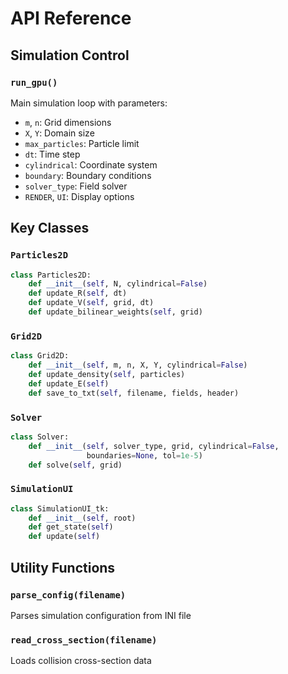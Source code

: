 # API Reference

## Simulation Control

### `run_gpu()`
Main simulation loop with parameters:
- `m`, `n`: Grid dimensions
- `X`, `Y`: Domain size
- `max_particles`: Particle limit
- `dt`: Time step
- `cylindrical`: Coordinate system
- `boundary`: Boundary conditions
- `solver_type`: Field solver
- `RENDER`, `UI`: Display options

## Key Classes

### `Particles2D`
```python
class Particles2D:
    def __init__(self, N, cylindrical=False)
    def update_R(self, dt)
    def update_V(self, grid, dt)
    def update_bilinear_weights(self, grid)
```

### `Grid2D`
```python
class Grid2D:
    def __init__(self, m, n, X, Y, cylindrical=False)
    def update_density(self, particles)
    def update_E(self)
    def save_to_txt(self, filename, fields, header)
```

### `Solver`
```python
class Solver:
    def __init__(self, solver_type, grid, cylindrical=False, 
                 boundaries=None, tol=1e-5)
    def solve(self, grid)
```

### `SimulationUI`
```python
class SimulationUI_tk:
    def __init__(self, root)
    def get_state(self)
    def update(self)
```

## Utility Functions

### `parse_config(filename)`
Parses simulation configuration from INI file

### `read_cross_section(filename)`
Loads collision cross-section data